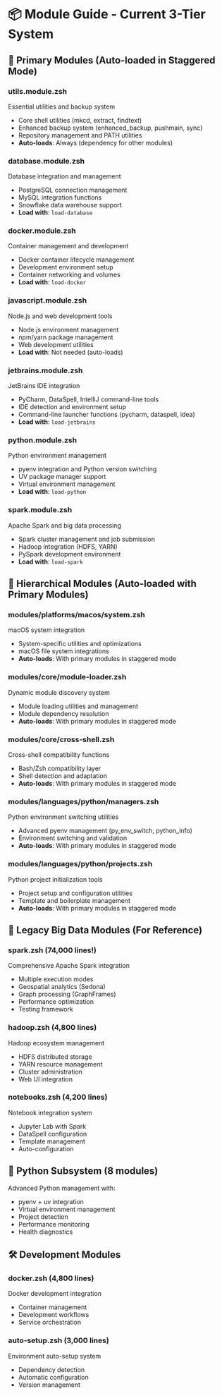 # 📦 Module Guide - Current 3-Tier System

## 🎯 Primary Modules (Auto-loaded in Staggered Mode)

### **utils.module.zsh**
Essential utilities and backup system
- Core shell utilities (mkcd, extract, findtext)
- Enhanced backup system (enhanced_backup, pushmain, sync)
- Repository management and PATH utilities
- **Auto-loads**: Always (dependency for other modules)

### **database.module.zsh**
Database integration and management
- PostgreSQL connection management
- MySQL integration functions
- Snowflake data warehouse support
- **Load with**: `load-database`

### **docker.module.zsh**
Container management and development
- Docker container lifecycle management
- Development environment setup
- Container networking and volumes
- **Load with**: `load-docker`

### **javascript.module.zsh**
Node.js and web development tools
- Node.js environment management
- npm/yarn package management
- Web development utilities
- **Load with**: Not needed (auto-loads)

### **jetbrains.module.zsh**
JetBrains IDE integration
- PyCharm, DataSpell, IntelliJ command-line tools
- IDE detection and environment setup
- Command-line launcher functions (pycharm, dataspell, idea)
- **Load with**: `load-jetbrains`

### **python.module.zsh**
Python environment management
- pyenv integration and Python version switching
- UV package manager support
- Virtual environment management
- **Load with**: `load-python`

### **spark.module.zsh**
Apache Spark and big data processing
- Spark cluster management and job submission
- Hadoop integration (HDFS, YARN)
- PySpark development environment
- **Load with**: `load-spark`

## 🔧 Hierarchical Modules (Auto-loaded with Primary Modules)

### **modules/platforms/macos/system.zsh**
macOS system integration
- System-specific utilities and optimizations
- macOS file system integrations
- **Auto-loads**: With primary modules in staggered mode

### **modules/core/module-loader.zsh**
Dynamic module discovery system
- Module loading utilities and management
- Module dependency resolution
- **Auto-loads**: With primary modules in staggered mode

### **modules/core/cross-shell.zsh**
Cross-shell compatibility functions
- Bash/Zsh compatibility layer
- Shell detection and adaptation
- **Auto-loads**: With primary modules in staggered mode

### **modules/languages/python/managers.zsh**
Python environment switching utilities
- Advanced pyenv management (py_env_switch, python_info)
- Environment switching and validation
- **Auto-loads**: With primary modules in staggered mode

### **modules/languages/python/projects.zsh**
Python project initialization tools
- Project setup and configuration utilities
- Template and boilerplate management
- **Auto-loads**: With primary modules in staggered mode

## 🚀 Legacy Big Data Modules (For Reference)

### **spark.zsh** (74,000 lines!)
Comprehensive Apache Spark integration
- Multiple execution modes
- Geospatial analytics (Sedona)
- Graph processing (GraphFrames)
- Performance optimization
- Testing framework

### **hadoop.zsh** (4,800 lines)
Hadoop ecosystem management  
- HDFS distributed storage
- YARN resource management
- Cluster administration
- Web UI integration

### **notebooks.zsh** (4,200 lines)
Notebook integration system
- Jupyter Lab with Spark
- DataSpell configuration
- Template management
- Auto-configuration

## 🐍 Python Subsystem (8 modules)

Advanced Python management with:
- pyenv + uv integration
- Virtual environment management
- Project detection
- Performance monitoring
- Health diagnostics

## 🛠️ Development Modules

### **docker.zsh** (4,800 lines)
Docker development integration
- Container management
- Development workflows
- Service orchestration

### **auto-setup.zsh** (3,000 lines)  
Environment auto-setup system
- Dependency detection
- Automatic configuration
- Version management
